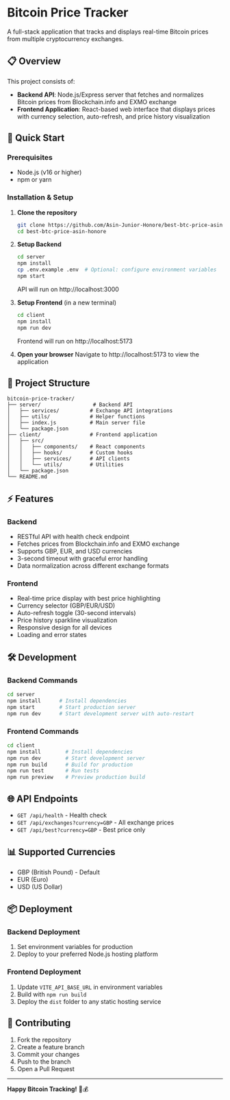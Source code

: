 # Bitcoin Price Tracker

A full-stack application that tracks and displays real-time Bitcoin prices from multiple cryptocurrency exchanges.

## 📋 Overview

This project consists of:

- **Backend API**: Node.js/Express server that fetches and normalizes Bitcoin prices from Blockchain.info and EXMO exchange
- **Frontend Application**: React-based web interface that displays prices with currency selection, auto-refresh, and price history visualization

## 🚀 Quick Start

### Prerequisites

- Node.js (v16 or higher)
- npm or yarn

### Installation & Setup

1. **Clone the repository**

   ```bash
   git clone https://github.com/Asin-Junior-Honore/best-btc-price-asin-honore.git
   cd best-btc-price-asin-honore
   ```

2. **Setup Backend**

   ```bash
   cd server
   npm install
   cp .env.example .env  # Optional: configure environment variables
   npm start
   ```

   API will run on http://localhost:3000

3. **Setup Frontend** (in a new terminal)

   ```bash
   cd client
   npm install
   npm run dev
   ```

   Frontend will run on http://localhost:5173

4. **Open your browser**
   Navigate to http://localhost:5173 to view the application

## 📁 Project Structure

```
bitcoin-price-tracker/
├── server/                 # Backend API
│   ├── services/          # Exchange API integrations
│   ├── utils/             # Helper functions
│   ├── index.js           # Main server file
│   └── package.json
├── client/                # Frontend application
│   ├── src/
│   │   ├── components/    # React components
│   │   ├── hooks/         # Custom hooks
│   │   ├── services/      # API clients
│   │   └── utils/         # Utilities
│   └── package.json
└── README.md
```

## ⚡ Features

### Backend

- RESTful API with health check endpoint
- Fetches prices from Blockchain.info and EXMO exchange
- Supports GBP, EUR, and USD currencies
- 3-second timeout with graceful error handling
- Data normalization across different exchange formats

### Frontend

- Real-time price display with best price highlighting
- Currency selector (GBP/EUR/USD)
- Auto-refresh toggle (30-second intervals)
- Price history sparkline visualization
- Responsive design for all devices
- Loading and error states

## 🛠️ Development

### Backend Commands

```bash
cd server
npm install      # Install dependencies
npm start        # Start production server
npm run dev      # Start development server with auto-restart
```

### Frontend Commands

```bash
cd client
npm install        # Install dependencies
npm run dev        # Start development server
npm run build      # Build for production
npm run test       # Run tests
npm run preview    # Preview production build
```

## 🌐 API Endpoints

- `GET /api/health` - Health check
- `GET /api/exchanges?currency=GBP` - All exchange prices
- `GET /api/best?currency=GBP` - Best price only

## 📊 Supported Currencies

- GBP (British Pound) - Default
- EUR (Euro)
- USD (US Dollar)

## 📦 Deployment

### Backend Deployment

1. Set environment variables for production
2. Deploy to your preferred Node.js hosting platform

### Frontend Deployment

1. Update `VITE_API_BASE_URL` in environment variables
2. Build with `npm run build`
3. Deploy the `dist` folder to any static hosting service

## 🤝 Contributing

1. Fork the repository
2. Create a feature branch
3. Commit your changes
4. Push to the branch
5. Open a Pull Request

---

**Happy Bitcoin Tracking!** 🚀💰
